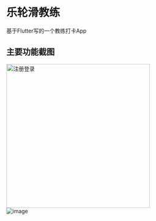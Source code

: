 # 乐轮滑教练

基于Flutter写的一个教练打卡App

## 主要功能截图
<img src="https://github.com/xumengqiang/flutter-coach-clock/blob/master/readme/4da28bfd0da9a7b7a02067eadeb8c90.jpg" width="375"  alt="注册登录"/><br/>
![image](https://github.com/xumengqiang/flutter-coach-clock/blob/master/readme/4da28bfd0da9a7b7a02067eadeb8c90.jpg) 
